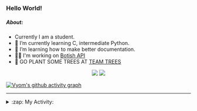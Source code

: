 ### Hello World!

##### About:
- Currently I am a student.
- 🌱 I’m currently learning C, intermediate Python.
- 🌱 I’m learning how to make better documentation.
- 👨‍💻 I'm working on [Botish API](https://github.com/Vyvy-vi/api)
- 🌱 GO PLANT SOME TREES AT [TEAM TREES](https://teamtrees.org/)

<p align="center">
  <a href="https://twitter.com/Vyvy_viM"><img target="_blank" src="https://img.shields.io/badge/twitter%20@Vyvy_viM-0D95E8?style=for-the-badge&logo=twitter&logoColor=white"/></a> 
  <a href="https://vyvy-vi.github.io/portfolio"><img target="_blank" src="https://img.shields.io/badge/-I_love_open_source-green?style=for-the-badge&logo=github&logoColor=black"/></a> 
</p>

[![Vyom's github activity graph](https://activity-graph.herokuapp.com/graph?username=Vyvy-vi)](https://github.com/ashutosh00710/github-readme-activity-graph)

---
<details>
  <summary>:zap: My Activity:</summary>
  
<!--START_SECTION:waka-->
![Code Time](http://img.shields.io/badge/Code%20Time-653%20hrs%2056%20mins-blue)

**I'm a Night 🦉** 

```text
🌞 Morning    49 commits     ██░░░░░░░░░░░░░░░░░░░░░░░   8.64% 
🌆 Daytime    132 commits    █████░░░░░░░░░░░░░░░░░░░░   23.28% 
🌃 Evening    179 commits    ████████░░░░░░░░░░░░░░░░░   31.57% 
🌙 Night      207 commits    █████████░░░░░░░░░░░░░░░░   36.51%

```
📅 **I'm Most Productive on Sunday** 

```text
Monday       58 commits     ██░░░░░░░░░░░░░░░░░░░░░░░   10.23% 
Tuesday      96 commits     ████░░░░░░░░░░░░░░░░░░░░░   16.93% 
Wednesday    88 commits     ████░░░░░░░░░░░░░░░░░░░░░   15.52% 
Thursday     71 commits     ███░░░░░░░░░░░░░░░░░░░░░░   12.52% 
Friday       60 commits     ██░░░░░░░░░░░░░░░░░░░░░░░   10.58% 
Saturday     60 commits     ██░░░░░░░░░░░░░░░░░░░░░░░   10.58% 
Sunday       134 commits    ██████░░░░░░░░░░░░░░░░░░░   23.63%

```


📊 **This Week I Spent My Time On** 

```text
🔥 Editors: 
VS Code                  16 hrs 2 mins       ████████████████████████░   95.87% 
Vim                      41 mins             █░░░░░░░░░░░░░░░░░░░░░░░░   4.13%

🐱‍💻 Projects: 
Unknown Project          9 hrs 1 min         █████████████░░░░░░░░░░░░   53.91% 
praise_backend_js        4 hrs 38 mins       ███████░░░░░░░░░░░░░░░░░░   27.72% 
uni-webpages             2 hrs 49 mins       ████░░░░░░░░░░░░░░░░░░░░░   16.84% 
discord-bot              10 mins             ░░░░░░░░░░░░░░░░░░░░░░░░░   1.04% 
onboarding-bot           3 mins              ░░░░░░░░░░░░░░░░░░░░░░░░░   0.31%

```


 Last Updated on 10/03/2022 23:04:58 UTC
<!--END_SECTION:waka-->
</details>
